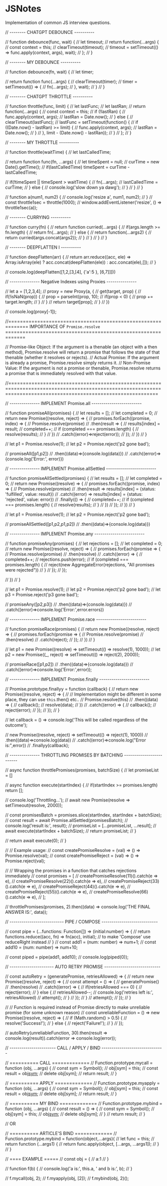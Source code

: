 # JSNotes
Implementation of common JS interview questions.

// -------- CHATGPT DEBOUNCE ----------

// function debounce(func, wait) {
//     let timeout;
//     return function(...args) {
//         const context = this;
//         clearTimeout(timeout);
//         timeout = setTimeout(() => func.apply(context, args), wait);
//     };
// }

// -------- MY DEBOUNCE ----------

// function debounce(fn, wait) {
//   let timer;
  
//   return function func(...args) {
//       clearTimeout(timer);
//       timer = setTimeout(() => {
//           fn(...args);
//       }, wait);
//   }
// }


// -------- CHATGPT THROTTLE ----------

// function throttle(func, limit) {
//   let lastFunc;
//   let lastRan;
//   return function(...args) {
//       const context = this;
//       if (!lastRan) {
//           func.apply(context, args);
//           lastRan = Date.now();
//       } else {
//           clearTimeout(lastFunc);
//           lastFunc = setTimeout(function() {
//               if ((Date.now() - lastRan) >= limit) {
//                   func.apply(context, args);
//                   lastRan = Date.now();
//               }
//           }, limit - (Date.now() - lastRan));
//       }
//   };
// }

// -------- MY THROTTLE ----------

// function throttle(waitTime) {
//   let lastCalledTime;

//   return function func(fn, ...args) {
//     let timeSpent = null;
//     curTime = new Date().getTime();
//     if(lastCalledTime) timeSpent = curTime - lastCalledTime;

//     if(!timeSpent || timeSpent > waitTime) {
//       fn(...args);
//       lastCalledTime = curTime;
//     } else {
//       console.log('slow down ya dawg');
//     }
//   }
// }

// function a(num1, num2) {
//   console.log('resize a', num1, num2);
// }
// const throttle1sec = throttle(1000);
// window.addEventListener('resize', () => throttle1sec(a));


// -------- CURRYING ----------

// function curry(fn) {
//   return function curried(...args) {
//     if(args.length >= fn.length) {
//       return fn(...args);
//     } else {
//       return function(...args2) {
//         return curried(args.concat(args2));
//       }
//     }
//   }
// }


// -------- DEEPFLATTEN I ----------

// function deepFlatten(arr) {
//   return arr.reduce((acc, ele) => Array.isArray(ele) ? acc.concat(deepFlatten(ele)) : acc.concat(ele),[]);
// }

// console.log(deepFlatten([1,2,[3,[4], {'a':5 }, [6,7]]]))


// --------------- Negative Indexes using Proxies ---------------

// let a = [1,2,3,4];
// proxy = new Proxy(a, {
//   get(target, prop) {
//     if(!isNaN(prop)) {
//       prop = parseInt(prop, 10);
//       if(prop < 0)  {
//         prop += target.length;
//       }
//     }
//     return target[prop];
//   }
// })

// console.log(proxy[-1]);



//=============================================================  IMPORTANCE OF `Promise.resolve`  =============================================================

// Promise-like Object: If the argument is a thenable (an object with a then method), Promise.resolve will return a promise that follows the state of that thenable (whether it resolves or rejects).
// Actual Promise: If the argument is already a promise, Promise.resolve simply returns it.
// Non-Promise Value: If the argument is not a promise or thenable, Promise.resolve returns a promise that is immediately resolved with that value.

//================================================================================================================================================================


// --------------- IMPLEMENT Promise.all -------------------------

// function promiseAll(promises) {
//   let results = [];
//   let completed = 0;
//   return new Promise((resolve, reject) => {
//     promises.forEach((promise, index) => {
//       Promise.resolve(promise)
//         .then(result => {
//           results[index] = result;
//           completed++;
//           if (completed === promises.length) {
//               resolve(results);
//           }
//         })
//         .catch((error)=>reject(error));
//     });
//   })
// }

// let p1 = Promise.resolve(1);
// let p2 = Promise.reject('p2 gone bad');

// promiseAll([p1,p2])
//   .then((data)=>{console.log(data)})
//   .catch((error)=>{console.log('Error:', error)})

// --------------- IMPLEMENT Promise.allSettled -------------------------

// function promiseAllSettled(promises) {
//   let results = [];
//   let completed = 0;
//   return new Promise((resolve) => {
//     promises.forEach((promise, index) => {
//       Promise.resolve(promise)
//         .then(result => results[index] = {status: 'fulfilled', value: result})
//         .catch((error) => results[index] = {status: 'rejected', value: error})
//         .finally(() => {
//           completed++;
//           if (completed === promises.length) {
//               resolve(results);
//           }
//         })
//     });
//   })
// }

// let p1 = Promise.resolve(1);
// let p2 = Promise.reject('p2 gone bad');

// promiseAllSettled([p1,p2,p1,p2])
//   .then((data)=>{console.log(data)})


// --------------- IMPLEMENT Promise.any -------------------------

// function promiseAny(promises) {
//   let rejections = [];
//   let completed = 0;
//   return new Promise((resolve, reject) => {
//     promises.forEach(promise => {
//       Promise.resolve(promise)
//         .then(resolve)
//         .catch((error) => {
//           completed++;
//           rejections.push(error);
//           if (completed === promises.length) {
//             reject(new AggregateError(rejections, "All promises were rejected"))
//           }
//         });
//       });
      
//   })
// }

// let p1 = Promise.resolve(1);
// let p2 = Promise.reject('p2 gone bad');
// let p3 = Promise.reject('p3 gone bad');

// promiseAny([p2,p3])
//   .then((data)=>{console.log(data)})
//   .catch((error)=>console.log('Error:',error.errors))


// --------------- IMPLEMENT Promise.race -------------------------

// function promiseRace(promises) {
//   return new Promise((resolve, reject) => {
//     promises.forEach(promise => {
//       Promise.resolve(promise)
//       .then(resolve)
//       .catch(reject);
//     });
//   })
// }

// let p1 = new Promise((resolve) => setTimeout(() => resolve(1), 1000));
// let p2 = new Promise((_, reject) => setTimeout(() => reject(2), 2000));

// promiseRace([p1,p2])
//   .then((data)=>{console.log(data)})
//   .catch((error)=>console.log('Error:',error));


// --------------- IMPLEMENT Promise.finally -------------------------

// Promise.prototype.finallyy = function (callback) {
//   return new Promise((resolve, reject) => {
//     // Implementation might be different in some place, they can use `this`.then() etc..
//     Promise.resolve(this)
//       .then((data) => {
//         callback();
//         resolve(data);
//       })
//       .catch((error) => {
//         callback();
//         reject(error);
//       });
//   });
// }

// let callback = () => console.log('This will be called regardless of the outcome');

// new Promise((resolve, reject) => setTimeout(() => reject(1), 1000))
//   .then((data)=>console.log(data))
//   .catch((error)=>console.log("Error is:",error))
//   .finallyy(callback);


// --------------- THROTTLING PROMISES BY BATCHING -------------------------

// async function throttlePromises(promises, batchSize) {
//   let promiseList = [] 
  
//   async function execute(startIndex) {
//     if(startIndex >= promises.length) return [];

//     console.log('Throttling...');
//     await new Promise(resolve => setTimeout(resolve, 2000));

//     const promisesBatch = promises.slice(startIndex, startIndex + batchSize);
//     const result = await Promise.allSettled(promisesBatch);
//     console.log('result is:', result);
//     promiseList = [...promiseList, ...result];
//     await execute(startIndex + batchSize);
//     return promiseList;
//   }

//   return await execute(0);
// }

// // Example usage:
// const createPromiseResolve = (val) => () => Promise.resolve(val);
// const createPromiseReject = (val) => () => Promise.reject(val);

// // Wrapping the promises in a function that catches rejections immediately
// const promises = [
//   createPromiseResolve(11)().catch(e => e),
//   createPromiseResolve(22)().catch(e => e),
//   createPromiseReject(33)().catch(e => e),
//   createPromiseReject(44)().catch(e => e),
//   createPromiseReject(55)().catch(e => e),
//   createPromiseResolve(66)().catch(e => e),
// ];


// throttlePromises(promises, 2).then((data) => console.log('THE FINAL ANSWER IS:', data));



// --------------------------- PIPE / COMPOSE ----------------------------

// const pipe = (...functions: Function[])  => (initial:number) => {
//   return functions.reduce((acc, fn) => fn(acc), initial);    // to make 'Compose' use reduceRight instead
// }
// const add1 = (num: number) => num+1;
// const add10 = (num: number) => num+10;

// const piped = pipe(add1, add10);
// console.log(piped(0));


// ---------------------- AUTO RETRY PROMISE ----------------------------

// const autoRetry = (generatePromise, retriesAllowed) => {
//   return new Promise((resolve, reject) => {
//     const attempt = () => {
//       generatePromise()
//         .then(resolve)
//         .catch((error) => {
//           if(retriesAllowed === 0) {
//             reject(error);
//           } else {
//             retriesAllowed--;
//             console.log('retries left is:', retriesAllowed)
//             attempt();
//           }
//         });
//     }
//     attempt();
//   });
// }


// // Function is required instead of Promise directly to make unreliable promise (for some unknown reason) 
// const unreliableFunction = () => new Promise((resolve, reject) => {
//   if (Math.random() > 0.5) {
//       resolve('Success!');
//   } else {
//       reject('Failure!');
//   }
// });

// autoRetry(unreliableFunction, 30).then(result => console.log(result)).catch(error => console.log(error));


// ----------------------- CALL / APPLY / BIND -------------------------------

// ========== CALL =============
// Function.prototype.mycall = function (obj, ...args) {
//   const sym = Symbol();
//   obj[sym] = this;
//   const result = obj[sym](...args);
//   delete obj[sym];
//   return result;
// }

// ========== APPLY =============
// Function.prototype.myapply = function (obj, ...args) {
//   const sym = Symbol();
//   obj[sym] = this;
//   const result = obj[sym](...args[0]);
//   delete obj[sym];
//   return result;
// }

// ========== MY BIND =============
// Function.prototype.mybind = function (obj, ...args) {
  //   const result = () => {
    //     const sym = Symbol();
    //     obj[sym] = this;
    //     obj[sym](...args);
//     delete obj[sym];
//   }
//   return result;
// }

// OR

// ========== ARTICLE'S BIND =============
// Function.prototype.mybind = function(object,...args){
//   let func = this;
//   return function (...args1) {
//     return func.apply(object, [...args, ...args1]);
//   }
// }

// ==== EXAMPLE =====
// const obj = {
//   a:1
// }

// function f(b) {
//   console.log('a is:', this.a, ' and b is:', b);
// }

// f.mycall(obj, 2);
// f.myapply(obj, [2]);
// f.mybind(obj, 2)();
